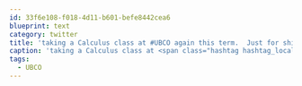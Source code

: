 ```yaml
---
id: 33f6e108-f018-4d11-b601-befe8442cea6
blueprint: text
category: twitter
title: 'taking a Calculus class at #UBCO again this term.  Just for shits and giggles.  Everyone is 10+ years younger than me.'
caption: 'taking a Calculus class at <span class="hashtag hashtag_local">#<a href="http://tweettemp.darylchymko.ca/?tag=ubco">UBCO</a> again this term.  Just for shits and giggles.  Everyone is 10+ years younger than me.'
tags:
  - UBCO
---
```

